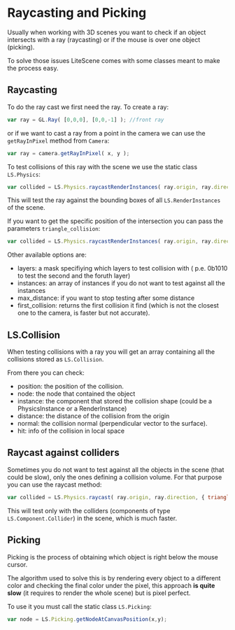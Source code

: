 # Raycasting and Picking

Usually when working with 3D scenes you want to check if an object intersects with a ray (raycasting) or if the mouse is over one object (picking).

To solve those issues LiteScene comes with some classes meant to make the process easy.


## Raycasting

To do the ray cast we first need the ray. To create a ray:

```js
var ray = GL.Ray( [0,0,0], [0,0,-1] ); //front ray
```

or if we want to cast a ray from a point in the camera we can use the ```getRayInPixel``` method from ```Camera```:

```js
var ray = camera.getRayInPixel( x, y );
```

To test collisions of this ray with the scene we use the static class ```LS.Physics```:

```js
var collided = LS.Physics.raycastRenderInstances( ray.origin, ray.direction );
```

This will test the ray against the bounding boxes of all ```LS.RenderInstances``` of the scene.

If you want to get the specific position of the intersection you can pass the parameters ```triangle_collision```:

```js
var collided = LS.Physics.raycastRenderInstances( ray.origin, ray.direction, { triangle_collision: true} );
```

Other available options are:
- layers: a mask specifiying which layers to test collision with ( p.e. 0b1010 to test the second and the foruth layer)
- instances: an array of instances if you do not want to test against all the instances
- max_distance: if you want to stop testing after some distance
- first_collision: returns the first collision it find (which is not the closest one to the camera, is faster but not accurate).

## LS.Collision

When testing collisions with a ray you will get an array containing all the collisions stored as ```LS.Collision```.

From there you can check:
- position: the position of the collision.
- node: the node that contained the object
- instance: the component that stored the collision shape (could be a PhysicsInstance or a RenderInstance)
- distance: the distance of the collision from the origin
- normal: the collision normal (perpendicular vector to the surface).
- hit: info of the collision in local space

## Raycast against colliders

Sometimes you do not want to test against all the objects in the scene (that could be slow), only the ones defining a collision volume. For that purpose you can use the raycast method:

```js
var collided = LS.Physics.raycast( ray.origin, ray.direction, { triangle_collision: true} );
```

This will test only with the colliders (components of type ```LS.Component.Collider```) in the scene, which is much faster.


## Picking

Picking is the process of obtaining which object is right below the mouse cursor.

The algorithm used to solve this is by rendering every object to a different color and checking the final color under the pixel, this approach **is quite slow** (it requires to render the whole scene) but is pixel perfect.

To use it you must call the static class ```LS.Picking```:

```js
var node = LS.Picking.getNodeAtCanvasPosition(x,y);
```
